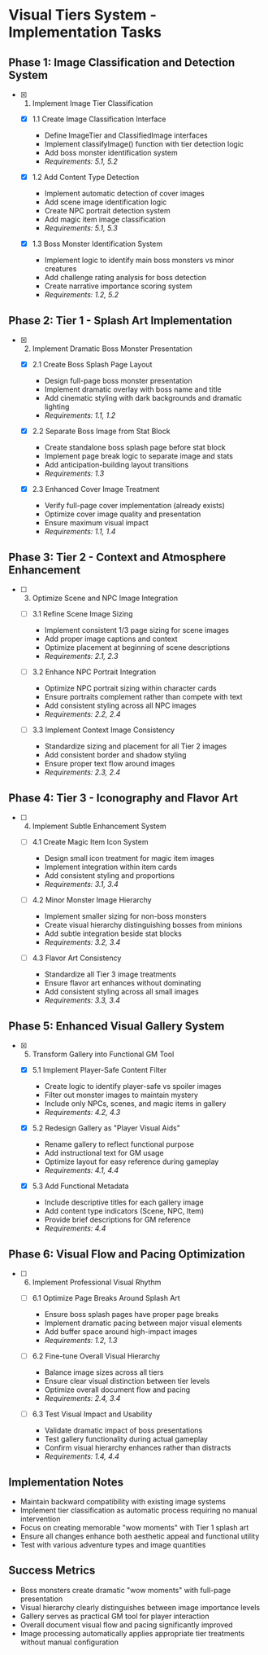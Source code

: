 # Visual Tiers System - Implementation Tasks

## Phase 1: Image Classification and Detection System

- [x] 1. Implement Image Tier Classification
  - [x] 1.1 Create Image Classification Interface
    - Define ImageTier and ClassifiedImage interfaces
    - Implement classifyImage() function with tier detection logic
    - Add boss monster identification system
    - _Requirements: 5.1, 5.2_

  - [x] 1.2 Add Content Type Detection
    - Implement automatic detection of cover images
    - Add scene image identification logic
    - Create NPC portrait detection system
    - Add magic item image classification
    - _Requirements: 5.1, 5.3_

  - [x] 1.3 Boss Monster Identification System
    - Implement logic to identify main boss monsters vs minor creatures
    - Add challenge rating analysis for boss detection
    - Create narrative importance scoring system
    - _Requirements: 1.2, 5.2_

## Phase 2: Tier 1 - Splash Art Implementation

- [x] 2. Implement Dramatic Boss Monster Presentation
  - [x] 2.1 Create Boss Splash Page Layout
    - Design full-page boss monster presentation
    - Implement dramatic overlay with boss name and title
    - Add cinematic styling with dark backgrounds and dramatic lighting
    - _Requirements: 1.1, 1.2_

  - [x] 2.2 Separate Boss Image from Stat Block
    - Create standalone boss splash page before stat block
    - Implement page break logic to separate image and stats
    - Add anticipation-building layout transitions
    - _Requirements: 1.3_

  - [x] 2.3 Enhanced Cover Image Treatment
    - Verify full-page cover implementation (already exists)
    - Optimize cover image quality and presentation
    - Ensure maximum visual impact
    - _Requirements: 1.1, 1.4_

## Phase 3: Tier 2 - Context and Atmosphere Enhancement

- [ ] 3. Optimize Scene and NPC Image Integration
  - [ ] 3.1 Refine Scene Image Sizing
    - Implement consistent 1/3 page sizing for scene images
    - Add proper image captions and context
    - Optimize placement at beginning of scene descriptions
    - _Requirements: 2.1, 2.3_

  - [ ] 3.2 Enhance NPC Portrait Integration
    - Optimize NPC portrait sizing within character cards
    - Ensure portraits complement rather than compete with text
    - Add consistent styling across all NPC images
    - _Requirements: 2.2, 2.4_

  - [ ] 3.3 Implement Context Image Consistency
    - Standardize sizing and placement for all Tier 2 images
    - Add consistent border and shadow styling
    - Ensure proper text flow around images
    - _Requirements: 2.3, 2.4_

## Phase 4: Tier 3 - Iconography and Flavor Art

- [ ] 4. Implement Subtle Enhancement System
  - [ ] 4.1 Create Magic Item Icon System
    - Design small icon treatment for magic item images
    - Implement integration within item cards
    - Add consistent styling and proportions
    - _Requirements: 3.1, 3.4_

  - [ ] 4.2 Minor Monster Image Hierarchy
    - Implement smaller sizing for non-boss monsters
    - Create visual hierarchy distinguishing bosses from minions
    - Add subtle integration beside stat blocks
    - _Requirements: 3.2, 3.4_

  - [ ] 4.3 Flavor Art Consistency
    - Standardize all Tier 3 image treatments
    - Ensure flavor art enhances without dominating
    - Add consistent styling across all small images
    - _Requirements: 3.3, 3.4_

## Phase 5: Enhanced Visual Gallery System

- [x] 5. Transform Gallery into Functional GM Tool
  - [x] 5.1 Implement Player-Safe Content Filter
    - Create logic to identify player-safe vs spoiler images
    - Filter out monster images to maintain mystery
    - Include only NPCs, scenes, and magic items in gallery
    - _Requirements: 4.2, 4.3_

  - [x] 5.2 Redesign Gallery as "Player Visual Aids"
    - Rename gallery to reflect functional purpose
    - Add instructional text for GM usage
    - Optimize layout for easy reference during gameplay
    - _Requirements: 4.1, 4.4_

  - [x] 5.3 Add Functional Metadata
    - Include descriptive titles for each gallery image
    - Add content type indicators (Scene, NPC, Item)
    - Provide brief descriptions for GM reference
    - _Requirements: 4.4_

## Phase 6: Visual Flow and Pacing Optimization

- [ ] 6. Implement Professional Visual Rhythm
  - [ ] 6.1 Optimize Page Breaks Around Splash Art
    - Ensure boss splash pages have proper page breaks
    - Implement dramatic pacing between major visual elements
    - Add buffer space around high-impact images
    - _Requirements: 1.2, 1.3_

  - [ ] 6.2 Fine-tune Overall Visual Hierarchy
    - Balance image sizes across all tiers
    - Ensure clear visual distinction between tier levels
    - Optimize overall document flow and pacing
    - _Requirements: 2.4, 3.4_

  - [ ] 6.3 Test Visual Impact and Usability
    - Validate dramatic impact of boss presentations
    - Test gallery functionality during actual gameplay
    - Confirm visual hierarchy enhances rather than distracts
    - _Requirements: 1.4, 4.4_

## Implementation Notes

- Maintain backward compatibility with existing image systems
- Implement tier classification as automatic process requiring no manual intervention
- Focus on creating memorable "wow moments" with Tier 1 splash art
- Ensure all changes enhance both aesthetic appeal and functional utility
- Test with various adventure types and image quantities

## Success Metrics

- Boss monsters create dramatic "wow moments" with full-page presentation
- Visual hierarchy clearly distinguishes between image importance levels
- Gallery serves as practical GM tool for player interaction
- Overall document visual flow and pacing significantly improved
- Image processing automatically applies appropriate tier treatments without manual configuration